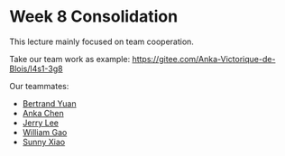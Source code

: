 # Week 8 Consolidation

This lecture mainly focused on team cooperation.  

Take our team work as example: https://gitee.com/Anka-Victorique-de-Blois/l4s1-3g8

Our teammates:
- [Bertrand Yuan](https://github.com/thedignityofcoffee)
- [Anka Chen](https://github.com/A-n-k-a)
- [Jerry Lee](https://github.com/lijierui49468)
- [William Gao](https://github.com/Zherrson)
- [Sunny Xiao](https://gitee.com/xr7-yu)
